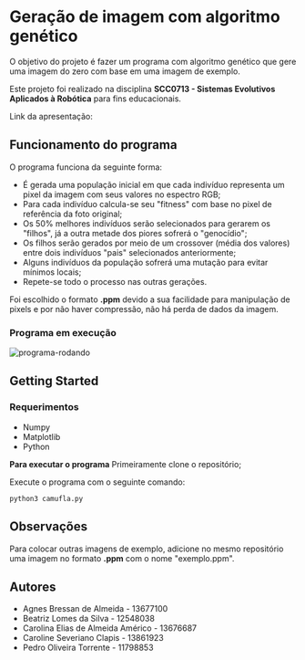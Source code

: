 # Geração de imagem com algoritmo genético
O objetivo do projeto é fazer um programa com algoritmo genético que gere uma imagem do zero com base em uma imagem de exemplo.

Este projeto foi realizado na disciplina **SCC0713 - Sistemas Evolutivos Aplicados à Robótica** para fins educacionais.

Link da apresentação:

## Funcionamento do programa
O programa funciona da seguinte forma:
* É gerada uma população inicial em que cada indivíduo representa um pixel da imagem com seus valores no espectro RGB;
* Para cada indivíduo calcula-se seu "fitness" com base no pixel de referência da foto original;
* Os 50% melhores indivíduos serão selecionados para gerarem os "filhos", já a outra metade dos piores sofrerá  o "genocídio";
* Os filhos serão gerados por meio de um crossover (média dos valores) entre dois indivíduos "pais" selecionados anteriormente;
* Alguns indivíduos da população sofrerá uma mutação para evitar mínimos locais;
* Repete-se todo o processo nas outras gerações.

Foi escolhido o formato **.ppm** devido a sua facilidade para manipulação de pixels e por não haver compressão, não há perda de dados da imagem.

### Programa em execução
![programa-rodando](https://github.com/pdrtorrente/Sistemas-Evolutivos/assets/83795403/7ecbcb57-cac9-4042-bbb1-88c239d7736c)


## Getting Started

### Requerimentos
* Numpy
* Matplotlib
* Python

**Para executar o programa**
Primeiramente clone o repositório;

Execute o programa com o seguinte comando:
```
python3 camufla.py
```
## Observações
Para colocar outras imagens de exemplo, adicione no mesmo repositório uma imagem no formato **.ppm** com o nome "exemplo.ppm".

## Autores
- Agnes Bressan de Almeida - 13677100
- Beatriz Lomes da Silva - 12548038
- Carolina Elias de Almeida Américo - 13676687
- Caroline Severiano Clapis - 13861923
- Pedro Oliveira Torrente - 11798853

